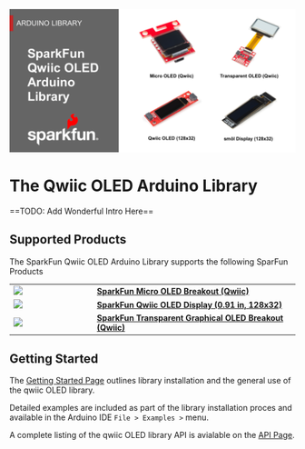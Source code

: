 ![SparkFun Qwiic OLED Arduino Library](img/OLEDLibBanner.png "SparkFun Qwiic OLED Arduino Library")
#  The Qwiic OLED Arduino Library

==TODO: Add Wonderful Intro Here==

## Supported Products

The SparkFun Qwiic OLED Arduino Library supports the following SparFun Products

<table class="table table-hover table-striped table-bordered">
    <tr>
        <td width="120" pad=10 style="vertical-align: middle;">
            <a href="https://www.sparkfun.com/products/14532"><img src="https://cdn.sparkfun.com//assets/parts/1/2/6/2/1/14532-SparkFun_Micro_OLED_Breakout__Qwiic_-01.jpg"></a></td>
         <td style="text-align:left; vertical-align: middle; padding-left: 20px;font-weight: bold;">
            <a href="https://www.sparkfun.com/products/14532">SparkFun Micro OLED Breakout (Qwiic)</a>
        </td>
    </tr>
    <tr>
        <td width="120" pad=10 style="vertical-align: middle;">
            <a href="https://www.sparkfun.com/products/17153"><img src="https://cdn.sparkfun.com//assets/parts/1/6/1/3/5/17153-SparkFun_Qwiic_OLED_Display__0.91_in__128x32_-05.jpg"></a></td>
         <td style="text-align:left; vertical-align: middle; padding-left: 20px;font-weight: bold;">
           <a href="https://www.sparkfun.com/products/17153">SparkFun Qwiic OLED Display (0.91 in, 128x32)</a>
        </td>
    </tr>
    <tr>
        <td width="120" pad=10 style="vertical-align: middle;">
            <a href="https://www.sparkfun.com/products/15173"><img src="https://cdn.sparkfun.com//assets/parts/1/3/5/8/8/15173-SparkFun_Transparent_Graphical_OLED_Breakout__Qwiic_-01a.jpg"></a></td>
         <td style="text-align:left; vertical-align: middle; padding-left: 20px;font-weight: bold;">
           <a href="https://www.sparkfun.com/products/15173">SparkFun Transparent Graphical OLED Breakout (Qwiic)</a>
        </td>
    </tr>
</table>

## Getting Started

The [Getting Started Page] outlines library installation and the general use of the qwiic OLED library. 

Detailed examples are included as part of the library installation proces and available in the Arduino IDE `File > Examples >` menu. 

A complete listing of the qwiic OLED library API is avialable on the [API Page].

[Getting Started Page]: using.md
[API Page]: api_ref.md
